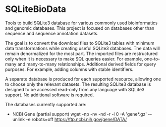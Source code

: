 # SQLiteBioData

Tools to build SQLite3 database for various commonly used bioinformatics and
genomic databases. This project is focused on databases other than sequence
and sequence annotation datasets.

The goal is to convert the download files to SQLite3 tables with minimum data
transformations while creating useful SQLite3 databases. The data will remain
denormalized for the most part. The imported files are restructured only when
it is necessary to make SQL queries easier. For example, one-to-many and
many-to-many relationships. Additional derived fields for query purposes. For
example, adding columns with stable identifiers.

A separate database is produced for each supported resource, allowing one to
choose only the relevant datasets. The resulting SQLite3 database is designed
to be accessed read-only from any language with SQLite3 support. No additional
software is required.

The databases currently supported are:

* NCBI Gene (partial support)
  wget -np -nv -nd -r -l 0 -A 'gene*.gz' --unlink -e robots=off https://ftp.ncbi.nih.gov/gene/DATA/
